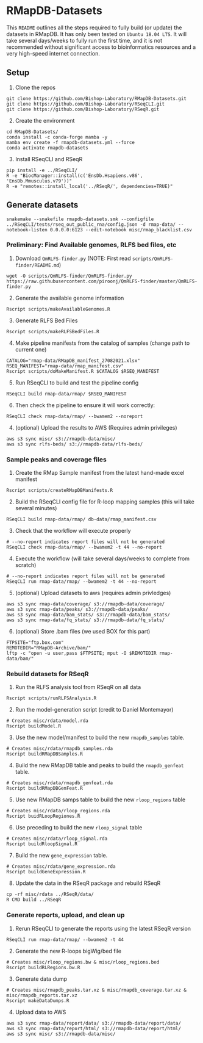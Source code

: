 # RMapDB-Datasets

This `README` outlines all the steps required to fully build (or update) the datasets in RMapDB.
It has only been tested on `Ubuntu 18.04 LTS`. It will take several days/weeks to fully run the first
time, and it is not recommended without significant access to bioinformatics resources and a very high-speed
internet connection.

## Setup

1. Clone the repos

```shell
git clone https://github.com/Bishop-Laboratory/RMapDB-Datasets.git
git clone https://github.com/Bishop-Laboratory/RSeqCLI.git
git clone https://github.com/Bishop-Laboratory/RSeqR.git
```

2. Create the environment

```shell
cd RMapDB-Datasets/
conda install -c conda-forge mamba -y
mamba env create -f rmapdb-datasets.yml --force
conda activate rmapdb-datasets
```

3. Install RSeqCLI and RSeqR

```shell
pip install -e ../RSeqCLI/
R -e "BiocManager::install(c('EnsDb.Hsapiens.v86', 'EnsDb.Mmusculus.v79'))"
R -e "remotes::install_local('../RSeqR/', dependencies=TRUE)"
```

## Generate datasets


```shell
snakemake --snakefile rmapdb-datasets.smk --configfile ../RSeqCLI/tests/rseq_out_public_rna/config.json -d rmap-data/ --notebook-listen 0.0.0.0:6123 --edit-notebook misc/rmap_blacklist.csv
```

### Preliminary: Find Available genomes, RLFS bed files, etc

1. Download `QmRLFS-finder.py` (NOTE: First read `scripts/QmRLFS-finder/README.md`)

```shell
wget -O scripts/QmRLFS-finder/QmRLFS-finder.py https://raw.githubusercontent.com/piroonj/QmRLFS-finder/master/QmRLFS-finder.py
```

2. Generate the available genome information

```shell
Rscript scripts/makeAvailableGenomes.R
```

3. Generate RLFS Bed Files

```shell
Rscript scripts/makeRLFSBedFiles.R
```

4. Make pipeline manifests from the catalog of samples (change path to current one)
```shell
CATALOG="rmap-data/RMapDB_manifest_27082021.xlsx"
RSEQ_MANIFEST="rmap-data/rmap_manifest.csv"
Rscript scripts/doMakeManifest.R $CATALOG $RSEQ_MANIFEST
```

5. Run RSeqCLI to build and test the pipeline config
```shell
RSeqCLI build rmap-data/rmap/ $RSEQ_MANIFEST
```

6. Then check the pipeline to ensure it will work correctly:

```shell
RSeqCLI check rmap-data/rmap/ --bwamem2 --noreport
```

4. (optional) Upload the results to AWS (Requires admin privileges)

```shell
aws s3 sync misc/ s3://rmapdb-data/misc/
aws s3 sync rlfs-beds/ s3://rmapdb-data/rlfs-beds/
```

### Sample peaks and coverage files

1. Create the RMap Sample manifest from the latest hand-made excel manifest

```shell
Rscript scripts/createRMapDBManifests.R
```

2. Build the RSeqCLI config file for R-loop mapping samples (this will take several minutes)

```shell
RSeqCLI build rmap-data/rmap/ db-data/rmap_manifest.csv
```

3. Check that the workflow will execute properly

```shell
# --no-report indicates report files will not be generated
RSeqCLI check rmap-data/rmap/ --bwamem2 -t 44 --no-report
```

4. Execute the workflow (will take several days/weeks to complete from scratch)

```shell
# --no-report indicates report files will not be generated
RSeqCLI run rmap-data/rmap/ --bwamem2 -t 44 --no-report
```

5. (optional) Upload datasets to aws (requires admin privledges)

```shell
aws s3 sync rmap-data/coverage/ s3://rmapdb-data/coverage/
aws s3 sync rmap-data/peaks/ s3://rmapdb-data/peaks/
aws s3 sync rmap-data/bam_stats/ s3://rmapdb-data/bam_stats/
aws s3 sync rmap-data/fq_stats/ s3://rmapdb-data/fq_stats/
```

6. (optional) Store .bam files (we used BOX for this part)

```shell
FTPSITE="ftp.box.com"
REMOTEDIR="RMapDB-Archive/bam/"
lftp -c "open -u user,pass $FTPSITE; mput -O $REMOTEDIR rmap-data/bam/" 
```

### Rebuild datasets for RSeqR

1. Run the RLFS analysis tool from RSeqR on all data

```shell
Rscript scripts/runRLFSAnalysis.R
```

2. Run the model-generation script (credit to Daniel Montemayor)

```shell
# Creates misc/rdata/model.rda
Rscript buildModel.R
```

3. Use the new model/manifest to build the new `rmapdb_samples` table. 

```shell
# Creates misc/rdata/rmapdb_samples.rda
Rscript buildRMapDBSamples.R  
```

4. Build the new RMapDB table and peaks to build the `rmapdb_genfeat` table.

```shell
# Creates misc/rdata/rmapdb_genfeat.rda
Rscript buildRMapDBGenFeat.R  
```

5. Use new RMapDB samps table to build the new `rloop_regions` table

```shell
# Creates misc/rdata/rloop_regions.rda
Rscript buidRLoopRegiones.R
```

6. Use preceding to build the new `rloop_signal` table

```shell
# Creates misc/rdata/rloop_signal.rda
Rscript buildRloopSignal.R
```

7. Build the new `gene_expression` table. 

```shell
# Creates misc/rdata/gene_expression.rda
Rscript buildGeneExpression.R
```

8. Update the data in the RSeqR package and rebuild RSeqR

```shell
cp -rf misc/rdata ../RSeqR/data/
R CMD build ../RSeqR
```

### Generate reports, upload, and clean up

1. Rerun RSeqCLI to generate the reports using the latest RSeqR version

```shell
RSeqCLI run rmap-data/rmap/ --bwamem2 -t 44
```

2. Generate the new R-loops bigWig/bed file

```shell
# Creates misc/rloop_regions.bw & misc/rloop_regions.bed
Rscript buildRLRegions.bw.R
```

3. Generate data dump

```shell
# Creates misc/rmapdb_peaks.tar.xz & misc/rmapdb_coverage.tar.xz & misc/rmapdb_reports.tar.xz
Rscript makeDataDumps.R
```

4. Upload data to AWS 

```shell
aws s3 sync rmap-data/report/data/ s3://rmapdb-data/report/data/
aws s3 sync rmap-data/report/html/ s3://rmapdb-data/report/html/
aws s3 sync misc/ s3://rmapdb-data/misc/
```

